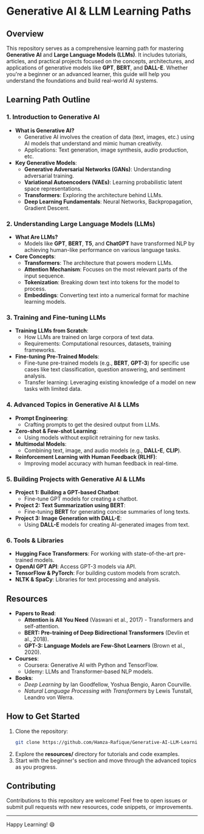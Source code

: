 # Generative AI & LLM Learning Paths

## Overview
This repository serves as a comprehensive learning path for mastering **Generative AI** and **Large Language Models (LLMs)**. It includes tutorials, articles, and practical projects focused on the concepts, architectures, and applications of generative models like **GPT**, **BERT**, and **DALL-E**. Whether you're a beginner or an advanced learner, this guide will help you understand the foundations and build real-world AI systems.

## Learning Path Outline

### 1. Introduction to Generative AI
- **What is Generative AI?**
  - Generative AI involves the creation of data (text, images, etc.) using AI models that understand and mimic human creativity.
  - Applications: Text generation, image synthesis, audio production, etc.
- **Key Generative Models**:
  - **Generative Adversarial Networks (GANs)**: Understanding adversarial training.
  - **Variational Autoencoders (VAEs)**: Learning probabilistic latent space representations.
  - **Transformers**: Exploring the architecture behind LLMs.
  - **Deep Learning Fundamentals**: Neural Networks, Backpropagation, Gradient Descent.

### 2. Understanding Large Language Models (LLMs)
- **What Are LLMs?**
  - Models like **GPT**, **BERT**, **T5**, and **ChatGPT** have transformed NLP by achieving human-like performance on various language tasks.
- **Core Concepts**:
  - **Transformers**: The architecture that powers modern LLMs.
  - **Attention Mechanism**: Focuses on the most relevant parts of the input sequence.
  - **Tokenization**: Breaking down text into tokens for the model to process.
  - **Embeddings**: Converting text into a numerical format for machine learning models.
  
### 3. Training and Fine-tuning LLMs
- **Training LLMs from Scratch**:
  - How LLMs are trained on large corpora of text data.
  - Requirements: Computational resources, datasets, training frameworks.
- **Fine-tuning Pre-Trained Models**:
  - Fine-tune pre-trained models (e.g., **BERT**, **GPT-3**) for specific use cases like text classification, question answering, and sentiment analysis.
  - Transfer learning: Leveraging existing knowledge of a model on new tasks with limited data.
  
### 4. Advanced Topics in Generative AI & LLMs
- **Prompt Engineering**:
  - Crafting prompts to get the desired output from LLMs.
- **Zero-shot & Few-shot Learning**:
  - Using models without explicit retraining for new tasks.
- **Multimodal Models**:
  - Combining text, image, and audio models (e.g., **DALL-E**, **CLIP**).
- **Reinforcement Learning with Human Feedback (RLHF)**:
  - Improving model accuracy with human feedback in real-time.
  
### 5. Building Projects with Generative AI & LLMs
- **Project 1: Building a GPT-based Chatbot**:
  - Fine-tune GPT models for creating a chatbot.
- **Project 2: Text Summarization using BERT**:
  - Fine-tuning **BERT** for generating concise summaries of long texts.
- **Project 3: Image Generation with DALL-E**:
  - Using **DALL-E** models for creating AI-generated images from text.

### 6. Tools & Libraries
- **Hugging Face Transformers**: For working with state-of-the-art pre-trained models.
- **OpenAI GPT API**: Access GPT-3 models via API.
- **TensorFlow & PyTorch**: For building custom models from scratch.
- **NLTK & SpaCy**: Libraries for text processing and analysis.
  
## Resources
- **Papers to Read**:
  - **Attention is All You Need** (Vaswani et al., 2017) - Transformers and self-attention.
  - **BERT: Pre-training of Deep Bidirectional Transformers** (Devlin et al., 2018).
  - **GPT-3: Language Models are Few-Shot Learners** (Brown et al., 2020).
- **Courses**:
  - Coursera: Generative AI with Python and TensorFlow.
  - Udemy: LLMs and Transformer-based NLP models.
- **Books**:
  - *Deep Learning* by Ian Goodfellow, Yoshua Bengio, Aaron Courville.
  - *Natural Language Processing with Transformers* by Lewis Tunstall, Leandro von Werra.

## How to Get Started
1. Clone the repository:
    ```bash
    git clone https://github.com/Hamza-Rafique/Generative-AI-LLM-Learning-Paths.git
    ```
2. Explore the **resources/** directory for tutorials and code examples.
3. Start with the beginner's section and move through the advanced topics as you progress.

## Contributing
Contributions to this repository are welcome! Feel free to open issues or submit pull requests with new resources, code snippets, or improvements.

---

Happy Learning! 😄

